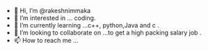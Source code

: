 - 👋 Hi, I’m @rakeshnimmaka
- 👀 I’m interested in ... coding. 
- 🌱 I’m currently learning ...c++, python,Java and c .
- 💞️ I’m looking to collaborate on ...to get a high packing salary job .
- 📫 How to reach me ...

<!---
rakeshnimmaka/rakeshnimmaka is a ✨ special ✨ repository because its `README.md` (this file) appears on your GitHub profile.
You can click the Preview link to take a look at your changes.
--->
